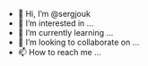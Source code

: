 - 👋 Hi, I’m @sergjouk
- 👀 I’m interested in ...
- 🌱 I’m currently learning ...
- 💞️ I’m looking to collaborate on ...
- 📫 How to reach me ...

<!---
sergjouk/sergjouk is a ✨ special ✨ repository because its `README.md` (this file) appears on your GitHub profile.
You can click the Preview link to take a look at your changes.
--->
